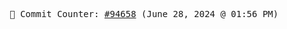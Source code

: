 <p align="center">
    <samp>
        📮 Commit Counter: <a href="https://github.com/Javascript-void0/Javascript-void0/commits/main">#94658</a> (June 28, 2024 @ 01:56 PM)
    </samp>
</p>